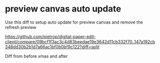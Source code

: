 # preview canvas auto update

Use this diff to setup auto update for preview canvas and remove the refresh preview 

https://github.com/pietrop/digital-paper-edit-client/compare/09bcf1f3ac3c4d83beedae19e3642d11cb332f70..147a192cb348dd30b2b1d7a66ac1bf0b0bf9c122?diff=split 

Diff from before xmas and after


